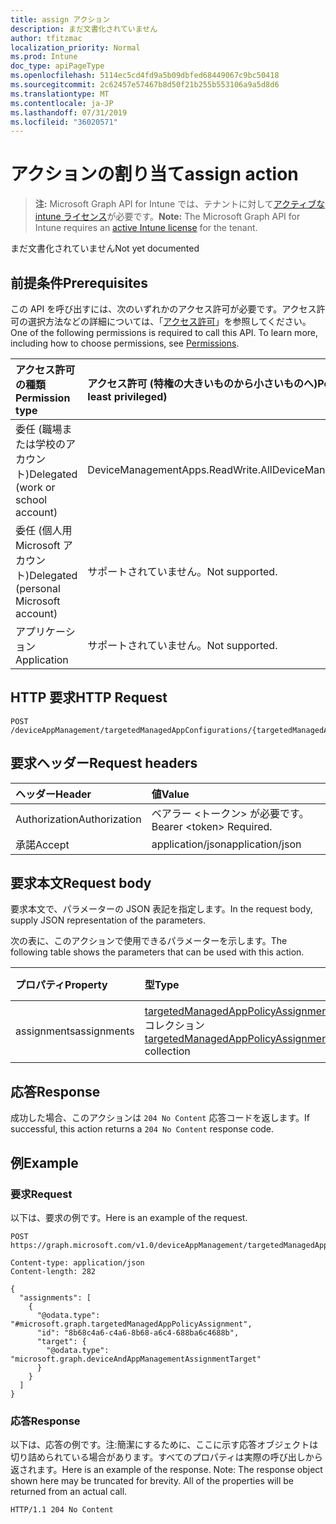```yaml
---
title: assign アクション
description: まだ文書化されていません
author: tfitzmac
localization_priority: Normal
ms.prod: Intune
doc_type: apiPageType
ms.openlocfilehash: 5114ec5cd4fd9a5b09dbfed68449067c9bc50418
ms.sourcegitcommit: 2c62457e57467b8d50f21b255b553106a9a5d8d6
ms.translationtype: MT
ms.contentlocale: ja-JP
ms.lasthandoff: 07/31/2019
ms.locfileid: "36020571"
---
```

# <a name="assign-action"></a><span data-ttu-id="ca822-103">アクションの割り当て</span><span class="sxs-lookup"><span data-stu-id="ca822-103">assign action</span></span>

> <span data-ttu-id="ca822-104">**注:** Microsoft Graph API for Intune では、テナントに対して[アクティブな intune ライセンス](https://go.microsoft.com/fwlink/?linkid=839381)が必要です。</span><span class="sxs-lookup"><span data-stu-id="ca822-104">**Note:** The Microsoft Graph API for Intune requires an [active Intune license](https://go.microsoft.com/fwlink/?linkid=839381) for the tenant.</span></span>

<span data-ttu-id="ca822-105">まだ文書化されていません</span><span class="sxs-lookup"><span data-stu-id="ca822-105">Not yet documented</span></span>

## <a name="prerequisites"></a><span data-ttu-id="ca822-106">前提条件</span><span class="sxs-lookup"><span data-stu-id="ca822-106">Prerequisites</span></span>
<span data-ttu-id="ca822-p101">この API を呼び出すには、次のいずれかのアクセス許可が必要です。アクセス許可の選択方法などの詳細については、「[アクセス許可](/graph/permissions-reference)」を参照してください。</span><span class="sxs-lookup"><span data-stu-id="ca822-p101">One of the following permissions is required to call this API. To learn more, including how to choose permissions, see [Permissions](/graph/permissions-reference).</span></span>

|<span data-ttu-id="ca822-109">アクセス許可の種類</span><span class="sxs-lookup"><span data-stu-id="ca822-109">Permission type</span></span>|<span data-ttu-id="ca822-110">アクセス許可 (特権の大きいものから小さいものへ)</span><span class="sxs-lookup"><span data-stu-id="ca822-110">Permissions (from most to least privileged)</span></span>|
|:---|:---|
|<span data-ttu-id="ca822-111">委任 (職場または学校のアカウント)</span><span class="sxs-lookup"><span data-stu-id="ca822-111">Delegated (work or school account)</span></span>|<span data-ttu-id="ca822-112">DeviceManagementApps.ReadWrite.All</span><span class="sxs-lookup"><span data-stu-id="ca822-112">DeviceManagementApps.ReadWrite.All</span></span>|
|<span data-ttu-id="ca822-113">委任 (個人用 Microsoft アカウント)</span><span class="sxs-lookup"><span data-stu-id="ca822-113">Delegated (personal Microsoft account)</span></span>|<span data-ttu-id="ca822-114">サポートされていません。</span><span class="sxs-lookup"><span data-stu-id="ca822-114">Not supported.</span></span>|
|<span data-ttu-id="ca822-115">アプリケーション</span><span class="sxs-lookup"><span data-stu-id="ca822-115">Application</span></span>|<span data-ttu-id="ca822-116">サポートされていません。</span><span class="sxs-lookup"><span data-stu-id="ca822-116">Not supported.</span></span>|

## <a name="http-request"></a><span data-ttu-id="ca822-117">HTTP 要求</span><span class="sxs-lookup"><span data-stu-id="ca822-117">HTTP Request</span></span>
<!-- {
  "blockType": "ignored"
}
-->
``` http
POST /deviceAppManagement/targetedManagedAppConfigurations/{targetedManagedAppConfigurationId}/assign
```

## <a name="request-headers"></a><span data-ttu-id="ca822-118">要求ヘッダー</span><span class="sxs-lookup"><span data-stu-id="ca822-118">Request headers</span></span>
|<span data-ttu-id="ca822-119">ヘッダー</span><span class="sxs-lookup"><span data-stu-id="ca822-119">Header</span></span>|<span data-ttu-id="ca822-120">値</span><span class="sxs-lookup"><span data-stu-id="ca822-120">Value</span></span>|
|:---|:---|
|<span data-ttu-id="ca822-121">Authorization</span><span class="sxs-lookup"><span data-stu-id="ca822-121">Authorization</span></span>|<span data-ttu-id="ca822-122">ベアラー &lt;トークン&gt; が必要です。</span><span class="sxs-lookup"><span data-stu-id="ca822-122">Bearer &lt;token&gt; Required.</span></span>|
|<span data-ttu-id="ca822-123">承諾</span><span class="sxs-lookup"><span data-stu-id="ca822-123">Accept</span></span>|<span data-ttu-id="ca822-124">application/json</span><span class="sxs-lookup"><span data-stu-id="ca822-124">application/json</span></span>|

## <a name="request-body"></a><span data-ttu-id="ca822-125">要求本文</span><span class="sxs-lookup"><span data-stu-id="ca822-125">Request body</span></span>
<span data-ttu-id="ca822-126">要求本文で、パラメーターの JSON 表記を指定します。</span><span class="sxs-lookup"><span data-stu-id="ca822-126">In the request body, supply JSON representation of the parameters.</span></span>

<span data-ttu-id="ca822-127">次の表に、このアクションで使用できるパラメーターを示します。</span><span class="sxs-lookup"><span data-stu-id="ca822-127">The following table shows the parameters that can be used with this action.</span></span>

|<span data-ttu-id="ca822-128">プロパティ</span><span class="sxs-lookup"><span data-stu-id="ca822-128">Property</span></span>|<span data-ttu-id="ca822-129">型</span><span class="sxs-lookup"><span data-stu-id="ca822-129">Type</span></span>|<span data-ttu-id="ca822-130">説明</span><span class="sxs-lookup"><span data-stu-id="ca822-130">Description</span></span>|
|:---|:---|:---|
|<span data-ttu-id="ca822-131">assignments</span><span class="sxs-lookup"><span data-stu-id="ca822-131">assignments</span></span>|<span data-ttu-id="ca822-132">[targetedManagedAppPolicyAssignment](../resources/intune-mam-targetedmanagedapppolicyassignment.md) コレクション</span><span class="sxs-lookup"><span data-stu-id="ca822-132">[targetedManagedAppPolicyAssignment](../resources/intune-mam-targetedmanagedapppolicyassignment.md) collection</span></span>|<span data-ttu-id="ca822-133">まだ文書化されていません</span><span class="sxs-lookup"><span data-stu-id="ca822-133">Not yet documented</span></span>|



## <a name="response"></a><span data-ttu-id="ca822-134">応答</span><span class="sxs-lookup"><span data-stu-id="ca822-134">Response</span></span>
<span data-ttu-id="ca822-135">成功した場合、このアクションは `204 No Content` 応答コードを返します。</span><span class="sxs-lookup"><span data-stu-id="ca822-135">If successful, this action returns a `204 No Content` response code.</span></span>

## <a name="example"></a><span data-ttu-id="ca822-136">例</span><span class="sxs-lookup"><span data-stu-id="ca822-136">Example</span></span>

### <a name="request"></a><span data-ttu-id="ca822-137">要求</span><span class="sxs-lookup"><span data-stu-id="ca822-137">Request</span></span>
<span data-ttu-id="ca822-138">以下は、要求の例です。</span><span class="sxs-lookup"><span data-stu-id="ca822-138">Here is an example of the request.</span></span>
``` http
POST https://graph.microsoft.com/v1.0/deviceAppManagement/targetedManagedAppConfigurations/{targetedManagedAppConfigurationId}/assign

Content-type: application/json
Content-length: 282

{
  "assignments": [
    {
      "@odata.type": "#microsoft.graph.targetedManagedAppPolicyAssignment",
      "id": "8b68c4a6-c4a6-8b68-a6c4-688ba6c4688b",
      "target": {
        "@odata.type": "microsoft.graph.deviceAndAppManagementAssignmentTarget"
      }
    }
  ]
}
```

### <a name="response"></a><span data-ttu-id="ca822-139">応答</span><span class="sxs-lookup"><span data-stu-id="ca822-139">Response</span></span>
<span data-ttu-id="ca822-p102">以下は、応答の例です。注:簡潔にするために、ここに示す応答オブジェクトは切り詰められている場合があります。すべてのプロパティは実際の呼び出しから返されます。</span><span class="sxs-lookup"><span data-stu-id="ca822-p102">Here is an example of the response. Note: The response object shown here may be truncated for brevity. All of the properties will be returned from an actual call.</span></span>
``` http
HTTP/1.1 204 No Content
```



